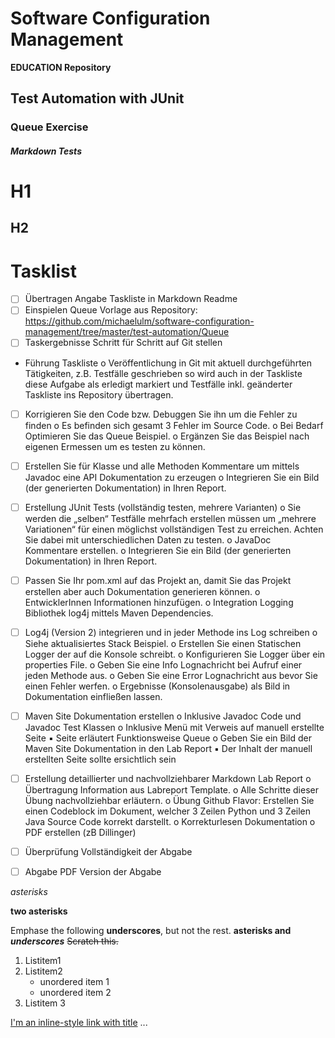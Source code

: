 # Software Configuration Management #

**EDUCATION Repository**

## Test Automation with JUnit ##

### Queue Exercise ###


##### Markdown Tests #####
# H1 #
## H2 ##



# Tasklist #
- [ ] Übertragen Angabe Taskliste in Markdown Readme
- [ ] Einspielen Queue Vorlage aus Repository: https://github.com/michaelulm/software-configuration-management/tree/master/test-automation/Queue
- [ ] Taskergebnisse Schritt für Schritt auf Git stellen
- Führung Taskliste
o Veröffentlichung in Git mit aktuell durchgeführten Tätigkeiten, z.B. Testfälle geschrieben so wird auch in der Taskliste diese Aufgabe als erledigt markiert und Testfälle inkl. geänderter Taskliste ins Repository übertragen.
- [ ] Korrigieren Sie den Code bzw. Debuggen Sie ihn um die Fehler zu finden
o Es befinden sich gesamt 3 Fehler im Source Code.
o Bei Bedarf Optimieren Sie das Queue Beispiel.
o Ergänzen Sie das Beispiel nach eigenen Ermessen um es testen zu können.
- [ ] Erstellen Sie für Klasse und alle Methoden Kommentare um mittels Javadoc eine API Dokumentation zu erzeugen
o Integrieren Sie ein Bild (der generierten Dokumentation) in Ihren Report.
- [ ] Erstellung JUnit Tests (vollständig testen, mehrere Varianten)
o Sie werden die „selben“ Testfälle mehrfach erstellen müssen um „mehrere Variationen“ für einen möglichst vollständigen Test zu erreichen. Achten Sie dabei mit unterschiedlichen Daten zu testen.
o JavaDoc Kommentare erstellen.
o Integrieren Sie ein Bild (der generierten Dokumentation) in Ihren Report.
- [ ] Passen Sie Ihr pom.xml auf das Projekt an, damit Sie das Projekt erstellen aber auch Dokumentation generieren können.
o EntwicklerInnen Informationen hinzufügen.
o Integration Logging Bibliothek log4j mittels Maven Dependencies.
- [ ] Log4j (Version 2) integrieren und in jeder Methode ins Log schreiben
o Siehe aktualisiertes Stack Beispiel.
o Erstellen Sie einen Statischen Logger der auf die Konsole schreibt.
o Konfigurieren Sie Logger über ein properties File.
o Geben Sie eine Info Lognachricht bei Aufruf einer jeden Methode aus.
o Geben Sie eine Error Lognachricht aus bevor Sie einen Fehler werfen.
o Ergebnisse (Konsolenausgabe) als Bild in Dokumentation einfließen lassen.
- [ ] Maven Site Dokumentation erstellen
o Inklusive Javadoc Code und Javadoc Test Klassen
o Inklusive Menü mit Verweis auf manuell erstellte Seite
▪ Seite erläutert Funktionsweise Queue
o Geben Sie ein Bild der Maven Site Dokumentation in den Lab Report
▪ Der Inhalt der manuell erstellten Seite sollte ersichtlich sein
- [ ] Erstellung detaillierter und nachvollziehbarer Markdown Lab Report
o Übertragung Information aus Labreport Template.
o Alle Schritte dieser Übung nachvollziehbar erläutern.
o Übung Github Flavor: Erstellen Sie einen Codeblock im Dokument, welcher 3 Zeilen Python und 3 Zeilen Java Source Code korrekt darstellt.
o Korrekturlesen Dokumentation
o PDF erstellen (zB Dillinger)
- [ ] Überprüfung Vollständigkeit der Abgabe
- [ ] Abgabe PDF Version der Abgabe



*asterisks*

**two asterisks** 

Emphase the following __underscores__, but not the rest.
**asterisks and _underscores_**
~~Scratch this.~~

1. Listitem1
2. Listitem2
   + unordered item 1
   + unordered item 2
3. Listitem 3


[I'm an inline-style link with title](https://www.google.com "Google's Homepage")
...

